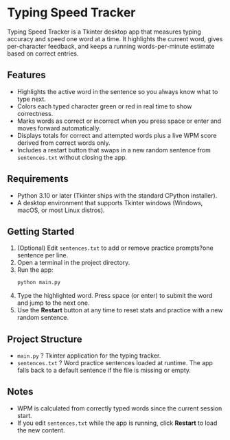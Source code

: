 # Typing Speed Tracker

Typing Speed Tracker is a Tkinter desktop app that measures typing accuracy and speed one word at a time. It highlights the current word, gives per-character feedback, and keeps a running words-per-minute estimate based on correct entries.

## Features
- Highlights the active word in the sentence so you always know what to type next.
- Colors each typed character green or red in real time to show correctness.
- Marks words as correct or incorrect when you press space or enter and moves forward automatically.
- Displays totals for correct and attempted words plus a live WPM score derived from correct words only.
- Includes a restart button that swaps in a new random sentence from `sentences.txt` without closing the app.

## Requirements
- Python 3.10 or later (Tkinter ships with the standard CPython installer).
- A desktop environment that supports Tkinter windows (Windows, macOS, or most Linux distros).

## Getting Started
1. (Optional) Edit `sentences.txt` to add or remove practice prompts?one sentence per line.
2. Open a terminal in the project directory.
3. Run the app:
   ```bash
   python main.py
   ```
4. Type the highlighted word. Press space (or enter) to submit the word and jump to the next one.
5. Use the **Restart** button at any time to reset stats and practice with a new random sentence.

## Project Structure
- `main.py` ? Tkinter application for the typing tracker.
- `sentences.txt` ? Word practice sentences loaded at runtime. The app falls back to a default sentence if the file is missing or empty.

## Notes
- WPM is calculated from correctly typed words since the current session start.
- If you edit `sentences.txt` while the app is running, click **Restart** to load the new content.
